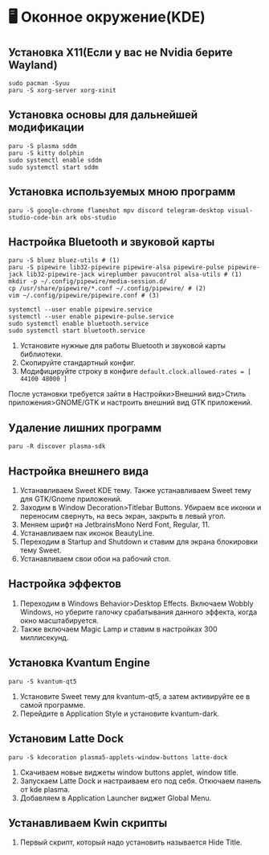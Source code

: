 # 🖥 Оконное окружение(KDE)

## Установка X11(Если у вас не Nvidia берите Wayland)

```
sudo pacman -Syuu
paru -S xorg-server xorg-xinit
```

## Установка основы для дальнейшей модификации

```
paru -S plasma sddm 
paru -S kitty dolphin
sudo systemctl enable sddm
sudo systemctl start sddm
```

## Установка используемых мною программ

```
paru -S google-chrome flameshot mpv discord telegram-desktop visual-studio-code-bin ark obs-studio
```

## Настройка Bluetooth и звуковой карты

```
paru -S bluez bluez-utils # (1)
paru -S pipewire lib32-pipewire pipewire-alsa pipewire-pulse pipewire-jack lib32-pipewire-jack wireplumber pavucontrol alsa-utils # (1) 
mkdir -p ~/.config/pipewire/media-session.d/
cp /usr/share/pipewire/*.conf ~/.config/pipewire/ # (2)
vim ~/.config/pipewire/pipewire.conf # (3)

systemctl --user enable pipewire.service
systemctl --user enable pipewire-pulse.service
sudo systemctl enable bluetooth.service
sudo systemctl start bluetooth.service
```

1. Установите нужные для работы Bluetooth и звуковой карты  библиотеки.
2. Скопируйте стандартный конфиг.
3. Модифицируйте строку в конфиге `default.clock.allowed-rates = [ 44100 48000 ]`

После установки требуется зайти в Настройки>Внешний вид>Стиль приложения>GNOME/GTK и настроить внешний вид GTK приложений.

## Удаление лишних программ

```
paru -R discover plasma-sdk
```

## Настройка внешнего вида

1. Устанавливаем Sweet KDE тему. Также устанавливаем Sweet тему для GTK/Gnome приложений.
2. Заходим в Window Decoration>Titlebar Buttons. Убираем все иконки и переносим свернуть, на весь экран, закрыть в левый угол.
3. Меняем шрифт на JetbrainsMono Nerd Font, Regular, 11.
4. Устанавливаем пак иконок BeautyLine.
5. Переходим в Startup and Shutdown и ставим для экрана блокировки тему Sweet.
6. Устанавливаем свои обои на рабочий стол.

## Настройка эффектов

1. Переходим в Windows Behavior>Desktop Effects. Включаем Wobbly Windows, но уберите галочку срабатывания данного эффекта, когда окно масштабируется.
2. Также включаем Magic Lamp и ставим в настройках 300 миллисекунд.&#x20;

## Установка Kvantum Engine

```
paru -S kvantum-qt5
```

1. Установите Sweet тему для  kvantum-qt5, а затем активируйте ее в самой программе.
2. Перейдите в Application Style и установите kvantum-dark.

## Установим Latte Dock

```
paru -S kdecoration plasma5-applets-window-buttons latte-dock
```

1. Скачиваем новые виджеты window buttons applet, window title.
2. Запускаем Latte Dock и настраиваем его под себя. Откючаем панель от kde plasma.
3. Добавляем в Application Launcher виджет Global Menu.&#x20;

## Устанавливаем Kwin скрипты

1. Первый скрипт, который надо установить называется Hide Title.

